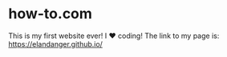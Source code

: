 # how-to.com
This is my first website ever! I :heart: coding!
The link to my page is:
https://elandanger.github.io/
